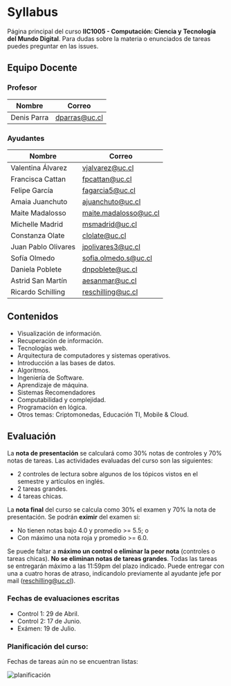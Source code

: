 # Syllabus
Página principal del curso **IIC1005 - Computación: Ciencia y** 
**Tecnología del Mundo Digital**.
Para dudas sobre la materia o enunciados de tareas puedes preguntar en las issues.

## Equipo Docente

### Profesor

| Nombre                  | Correo                        |
| ----------------------- | ----------------------------- |
| Denis Parra             | dparras@uc.cl                 |

### Ayudantes

| Nombre              | Correo               |
| ------------------- | -------------------- |
| Valentina Álvarez   | vjalvarez@uc.cl      |
| Francisca Cattan    | fpcattan@uc.cl       |
| Felipe García       | fagarcia5@uc.cl      |
| Amaia Juanchuto     | ajuanchuto@uc.cl     |
| Maite Madalosso     | maite.madalosso@uc.cl|
| Michelle Madrid     | msmadrid@uc.cl       |
| Constanza Olate     | clolate@uc.cl        |
| Juan Pablo Olivares | jpolivares3@uc.cl    |
| Sofía Olmedo        | sofia.olmedo.s@uc.cl |
| Daniela Poblete     | dnpoblete@uc.cl      |
| Astrid San Martín   | aesanmar@uc.cl       |
| Ricardo Schilling   | reschilling@uc.cl    |


## Contenidos
- Visualización de información.
- Recuperación de información.
- Tecnologías web.
- Arquitectura de computadores y sistemas operativos.
- Introducción a las bases de datos.
- Algoritmos.
- Ingeniería de Software.
- Aprendizaje de máquina.
- Sistemas Recomendadores
- Computabilidad y complejidad.
- Programación en lógica.
- Otros temas: Criptomonedas, Educación TI, Mobile & Cloud.


## Evaluación
La **nota de presentación** se calculará como 30% notas de controles y 
70% notas de tareas. Las actividades evaluadas del curso son las 
siguientes:
- 2 controles de lectura sobre algunos de los tópicos vistos en el 
semestre y artículos en inglés.
- 2 tareas grandes.
- 4 tareas chicas.

La **nota final** del curso se calcula como 30% el examen y 70% la nota 
de presentación. Se podrán **eximir** del examen si:
- No tienen notas bajo 4.0 y promedio  >= 5.5; o
- Con máximo una nota roja y promedio >= 6.0.

Se puede faltar a **máximo un control o eliminar la peor nota** 
(controles o tareas chicas). **No se eliminan notas de tareas grandes**.
Todas las tareas se entregarán máximo a las 11:59pm del plazo 
indicado. Puede entregar con una a cuatro horas de atraso, indicandolo previamente
al ayudante jefe por mail (reschilling@uc.cl).

### Fechas de evaluaciones escritas

- Control 1: 29 de Abril.
- Control 2: 17 de Junio.
- Exámen: 19 de Julio.

### Planificación del curso:

Fechas de tareas aún no se encuentran listas:

![planificación](https://user-images.githubusercontent.com/26393051/111323665-db4dac00-8648-11eb-837a-f77c9686a7d0.png)
